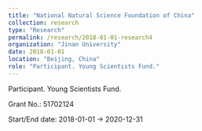 ```yaml
---
title: "National Natural Science Foundation of China"
collection: research
type: "Research"
permalink: /research/2018-01-01-research4
organization: "Jinan University"
date: 2018-01-01
location: "Beijing, China"
role: "Participant. Young Scientists Fund."
---
```


Participant. Young Scientists Fund.

Grant No.: 51702124

Start/End date: 2018-01-01 → 2020-12-31